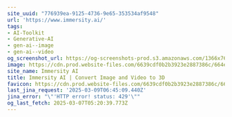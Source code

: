 ```yaml
---
site_uuid: "776939ea-9125-4736-9e65-353534af9548"
url: 'https://www.immersity.ai/'
tags:
- AI-Toolkit
- Generative-AI
- gen-ai--image
- gen-ai--video
og_screenshot_url: https://og-screenshots-prod.s3.amazonaws.com/1366x768/80/false/8aba51e0cc642aabd5d13e9bca6e8527e60bddbdbe0360169f7b4c9ee4e9df90.jpeg
image: https://cdn.prod.website-files.com/6639cdf0b2b3923e2887386c/664e3106d07f80a0d64e79ff_IAI_Opengraph.jpg
site_name: Immersity AI
title: Immersity AI | Convert Image and Video to 3D
favicon: https://cdn.prod.website-files.com/6639cdf0b2b3923e2887386c/66478cab0edee878c79cf0a8_IAI_FAVICON.png
last_jina_request: '2025-03-09T06:45:09.440Z'
jina_error: "\"'HTTP error! status: 429'\""
og_last_fetch: 2025-03-07T05:20:39.773Z
---
```


